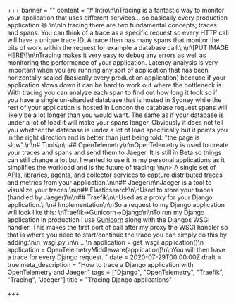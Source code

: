 +++
banner = ""
content = "# Intro\n\nTracing is a fantastic way to monitor your application that uses different services... so basically every production application 😄.\n\nIn tracing there are two fundamental concepts; traces and spans. You can think of a trace as a specific request so every HTTP call will have a unique trace ID. A trace then has many spans that monitor the bits of work within the request for example a database call.\n\n\\[PUT IMAGE HERE\\]\n\nTracing makes it very easy to debug any errors as well as monitoring the performance of your application. Latency analysis is very important when you are running any sort of application that has been horizontally scaled (basically every production application) because if your application slows down it can be hard to work out where the bottleneck is. With tracing you can analyze each span to find out how long it took so if you have a single un-sharded database that is hosted in Sydney while the rest of your application is hosted in London the database request spans will likely be a lot longer than you would want. The same as if your database is under a lot of load it will make your spans longer. Obviously it does not tell you whether the database is under a lot of load specifically but it points you in the right direction and is better than just being told: \"the page is slow\".\n\n# Tools\n\n## OpenTelemetry\n\nOpenTelemetry is used to create your traces and spans and send them to Jaeger. It is still in Beta so things can still change a lot but I wanted to use it in my personal applications as it simplifies the workload and is the future of tracing: \n\n> A single set of APIs, libraries, agents, and collector services to capture distributed traces and metrics from your application.\n\n## Jaeger\n\nJaeger is a tool to visualize your traces.\n\n## Elasticsearch\n\nUsed to store your traces (handled by Jaeger)\n\n## Traefik\n\nUsed as a proxy for your Django application.\n\n# Implementation\n\nSo a request to my Django application will look like this:  \nTraefik->Gunicorn->Django\n\nTo run my Django application in production I use [Gunicorn](https://gunicorn.org/) along with the Djangos WSGI handler. This makes the first port of call after my proxy the WSGI handler so that is where you need to start/continue the trace you can simply do this by adding:\n\n_wsgi.py_\n\n    ...\n    application = get_wsgi_application()\n    application = OpenTelemetryMiddleware(application)\n\nYou will then have a trace for every Django request. "
date = 2020-07-29T00:00:00Z
draft = true
meta_description = "How to trace a Django application with OpenTelemetry and Jaeger."
tags = ["Django", "OpenTelemetry", "Traefik", "Tracing", "Jaeger"]
title = "Tracing Django applications"

+++
